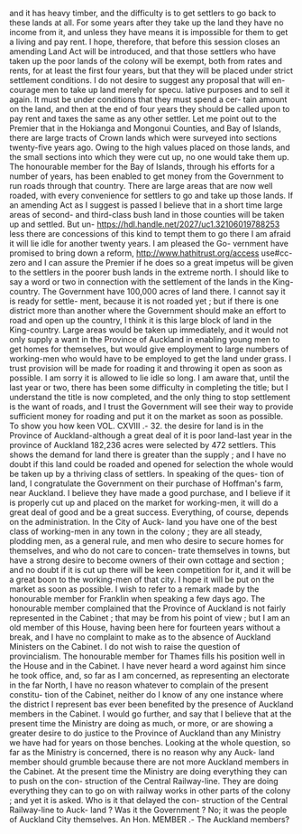 and it has heavy timber, and the difficulty is to get settlers to go back to these lands at all. For some years after they take up the land they have no income from it, and unless they have means it is impossible for them to get a living and pay rent. I hope, therefore, that before this session closes an amending Land Act will be introduced, and that those settlers who have taken up the poor lands of the colony will be exempt, both from rates and rents, for at least the first four years, but that they will be placed under strict settlement conditions. I do not desire to suggest any proposal that will en- courage men to take up land merely for specu. lative purposes and to sell it again. It must be under conditions that they must spend a cer- tain amount on the land, and then at the end of four years they should be called upon to pay rent and taxes the same as any other settler. Let me point out to the Premier that in the Hokianga and Mongonui Counties, and Bay of Islands, there are large tracts of Crown lands which were surveyed into sections twenty-five years ago. Owing to the high values placed on those lands, and the small sections into which they were cut up, no one would take them up. The honourable member for the Bay of Islands, through his efforts for a number of years, has been enabled to get money from the Government to run roads through that country. There are large areas that are now well roaded, with every convenience for settlers to go and take up those lands. If an amending Act as I suggest is passed I believe that in a short time large areas of second- and third-class bush land in those counties will be taken up and settled. But un- https://hdl.handle.net/2027/uc1.32106019788253 less there are concessions of this kind to tempt them to go there I am afraid it will lie idle for another twenty years. I am pleased the Go- vernment have promised to bring down a reform, http://www.hathitrust.org/access use#cc-zero and I can assure the Premier if he does so a great impetus will be given to the settlers in the poorer bush lands in the extreme north. I should like to say a word or two in connection with the settlement of the lands in the King- country. The Government have 100,000 acres of land there. I cannot say it is ready for settle- ment, because it is not roaded yet ; but if there is one district more than another where the Government should make an effort to road and open up the country, I think it is this large block of land in the King-country. Large areas would be taken up immediately, and it would not only supply a want in the Province of Auckland in enabling young men to get homes for themselves, but would give employment to large numbers of working-men who would have to be employed to get the land under grass. I trust provision will be made for roading it and throwing it open as soon as possible. I am sorry it is allowed to lie idle so long. I am aware that, until the last year or two, there has been some difficulty in completing the title; but I understand the title is now completed, and the only thing to stop settlement is the want of roads, and I trust the Government will see their way to provide sufficient money for roading and put it on the market as soon as possible. To show you how keen VOL. CXVIII .- 32. the desire for land is in the Province of Auckland-although a great deal of it is poor land-last year in the province of Auckland 182,236 acres were selected by 472 settlers. This shows the demand for land there is greater than the supply ; and I have no doubt if this land could be roaded and opened for selection the whole would be taken up by a thriving class of settlers. In speaking of the ques- tion of land, I congratulate the Government on their purchase of Hoffman's farm, near Auckland. I believe they have made a good purchase, and I believe if it is properly cut up and placed on the market for working-men, it will do a great deal of good and be a great success. Everything, of course, depends on the administration. In the City of Auck- land you have one of the best class of working-men in any town in the colony ; they are all steady, plodding men, as a general rule, and men who desire to secure homes for themselves, and who do not care to concen- trate themselves in towns, but have a strong desire to become owners of their own cottage and section ; and no doubt if it is cut up there will be keen competition for it, and it will be a great boon to the working-men of that city. I hope it will be put on the market as soon as possible. I wish to refer to a remark made by the honourable member for Franklin when speaking a few days ago. The honourable member complained that the Province of Auckland is not fairly represented in the Cabinet ; that may be from his point of view ; but I am an old member of this House, having been here for fourteen years without a break, and I have no complaint to make as to the absence of Auckland Ministers on the Cabinet. I do not wish to raise the question of provincialism. The honourable member for Thames fills his position well in the House and in the Cabinet. I have never heard a word against him since he took office, and, so far as I am concerned, as representing an electorate in the far North, I have no reason whatever to complain of the present constitu- tion of the Cabinet, neither do I know of any one instance where the district I represent bas ever been benefited by the presence of Auckland members in the Cabinet. I would go further, and say that I believe that at the present time the Ministry are doing as much, or more, or are showing a greater desire to do justice to the Province of Auckland than any Ministry we have had for years on those benches. Looking at the whole question, so far as the Ministry is concerned, there is no reason why any Auck- land member should grumble because there are not more Auckland members in the Cabinet. At the present time the Ministry are doing everything they can to push on the con- struction of the Central Railway-line. They are doing everything they can to go on with railway works in other parts of the colony ; and yet it is asked. Who is it that delayed the con- struction of the Central Railway-line to Auck- land ? Was it the Government ? No; it was the people of Auckland City themselves. An Hon. MEMBER .- The Auckland members? 